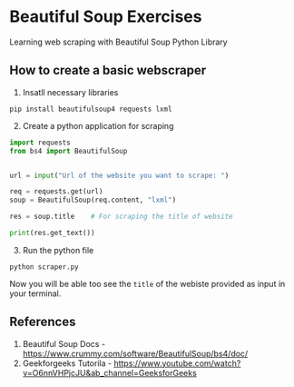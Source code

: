 # Beautiful Soup Exercises
Learning web scraping with Beautiful Soup Python Library

## How to create a basic webscraper
1. Insatll necessary libraries

```shell
pip install beautifulsoup4 requests lxml
```

2. Create a python application for scraping
```python
import requests
from bs4 import BeautifulSoup


url = input("Url of the website you want to scrape: ")

req = requests.get(url)
soup = BeautifulSoup(req.content, "lxml")

res = soup.title    # For scraping the title of website

print(res.get_text())
```

3. Run the python file
```shell
python scraper.py
```
Now you will be able too see the `title` of the webiste provided as input in your terminal.

## References
1. Beautiful Soup Docs - https://www.crummy.com/software/BeautifulSoup/bs4/doc/
2. Geekforgeeks Tutorila - https://www.youtube.com/watch?v=O6nnVHPjcJU&ab_channel=GeeksforGeeks

